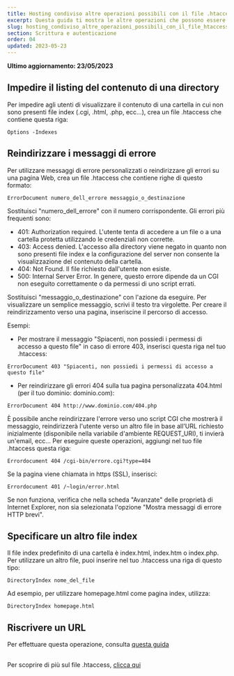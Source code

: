 ```yaml
---
title: Hosting condiviso altre operazioni possibili con il file .htaccess
excerpt: Questa guida ti mostra le altre operazioni che possono essere effettuate con il file .htaccess
slug: hosting_condiviso_altre_operazioni_possibili_con_il_file_htaccess
section: Scrittura e autenticazione
order: 04
updated: 2023-05-23
---
```


**Ultimo aggiornamento: 23/05/2023**


## Impedire il listing del contenuto di una directory
Per impedire agli utenti di visualizzare il contenuto di una cartella in cui non sono presenti file index (.cgi, .html, .php, ecc...), crea un file .htaccess che contiene questa riga:


```
Options -Indexes
```




## Reindirizzare i messaggi di errore
Per utilizzare messaggi di errore personalizzati o reindirizzare gli errori su una pagina Web, crea un file .htaccess che contiene righe di questo formato:


```
ErrorDocument numero_dell_errore messaggio_o_destinazione
```


Sostituisci "numero_dell_errore" con il numero corrispondente. Gli errori più frequenti sono:


- 401: Authorization required. L'utente tenta di accedere a un file o a una cartella protetta utilizzando le credenziali non corrette.
- 403: Access denied. L'accesso alla directory viene negato in quanto non sono presenti file index e la configurazione del server non consente la visualizzazione del contenuto della cartella.
- 404: Not Found. Il file richiesto dall'utente non esiste.
- 500: Internal Server Error. In genere, questo errore dipende da un CGI non eseguito correttamente o da permessi di uno script errati.


Sostituisci "messaggio_o_destinazione" con l'azione da eseguire. Per visualizzare un semplice messaggio, scrivi il testo tra virgolette. Per creare il reindirizzamento verso una pagina, inseriscine il percorso di accesso.

Esempi:


- Per mostrare il messaggio "Spiacenti, non possiedi i permessi di accesso a questo file" in caso di errore 403, inserisci questa riga nel tuo .htaccess: 


```
ErrorDocument 403 "Spiacenti, non possiedi i permessi di accesso a questo file"
```


- Per reindirizzare gli errori 404 sulla tua pagina personalizzata 404.html (per il tuo dominio: dominio.com): 


```
ErrorDocument 404 http://www.dominio.com/404.php
```



È possibile anche reindirizzare l'errore verso uno script CGI che mostrerà il messaggio, reindirizzerà l'utente verso un altro file in base all'URL richiesto inizialmente (disponibile nella variabile d'ambiente REQUEST_URI), ti invierà un'email, ecc... Per eseguire queste operazioni, aggiungi nel tuo file .htaccess questa riga:


```
Errordocument 404 /cgi-bin/errore.cgi?type=404
```


Se la pagina viene chiamata in https (SSL), inserisci:


```
Errordocument 401 /~login/error.html
```


Se non funziona, verifica che nella scheda "Avanzate" delle proprietà di Internet Explorer, non sia selezionata l'opzione "Mostra messaggi di errore HTTP brevi".


## Specificare un altro file index
Il file index predefinito di una cartella è index.html, index.htm o index.php. Per utilizzare un altro file, puoi inserire nel tuo .htaccess una riga di questo tipo:


```
DirectoryIndex nome_del_file
```


Ad esempio, per utilizzare homepage.html come pagina index, utilizza:


```
DirectoryIndex homepage.html
```

## Riscrivere un URL
Per effettuare questa operazione, consulta [questa guida](https://www.ovh.it/g1971.hosting_condiviso_riscrivi_url_tramite_mod_rewrite_con_file_htaccess)

## 
Per scoprire di più sul file .htaccess, [clicca qui](https://www.ovh.it/g1967.hosting_condiviso_tutto_sul_file_htaccess)
